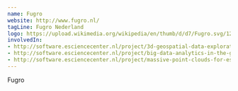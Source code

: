 ```yaml
---
name: Fugro
website: http://www.fugro.nl/
tagLine: Fugro Nederland
logo: https://upload.wikimedia.org/wikipedia/en/thumb/d/d7/Fugro.svg/1280px-Fugro.svg.png
involvedIn:
- http://software.esciencecenter.nl/project/3d-geospatial-data-exploration-for-modern-risk-management-systems
- http://software.esciencecenter.nl/project/big-data-analytics-in-the-geo-spatial-domain
- http://software.esciencecenter.nl/project/massive-point-clouds-for-esciences
---
```

Fugro
